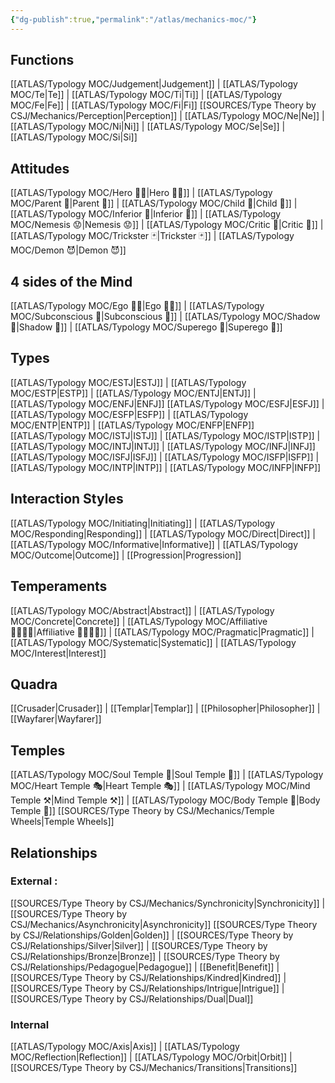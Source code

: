 ```yaml
---
{"dg-publish":true,"permalink":"/atlas/mechanics-moc/"}
---
```


## Functions
[[ATLAS/Typology MOC/Judgement\|Judgement]] | [[ATLAS/Typology MOC/Te\|Te]] | [[ATLAS/Typology MOC/Ti\|Ti]] | [[ATLAS/Typology MOC/Fe\|Fe]] | [[ATLAS/Typology MOC/Fi\|Fi]]
[[SOURCES/Type Theory by CSJ/Mechanics/Perception\|Perception]] | [[ATLAS/Typology MOC/Ne\|Ne]] | [[ATLAS/Typology MOC/Ni\|Ni]] | [[ATLAS/Typology MOC/Se\|Se]] | [[ATLAS/Typology MOC/Si\|Si]]

## Attitudes
[[ATLAS/Typology MOC/Hero 🦸‍♂️\|Hero 🦸‍♂️]] | [[ATLAS/Typology MOC/Parent 🤰\|Parent 🤰]] | [[ATLAS/Typology MOC/Child 🧒\|Child 🧒]] | [[ATLAS/Typology MOC/Inferior 👶\|Inferior 👶]] | [[ATLAS/Typology MOC/Nemesis 😟\|Nemesis 😟]] | [[ATLAS/Typology MOC/Critic 👵\|Critic 👵]] | [[ATLAS/Typology MOC/Trickster 🃏\|Trickster 🃏]] | [[ATLAS/Typology MOC/Demon 😈\|Demon 😈]]

## 4 sides of the Mind
[[ATLAS/Typology MOC/Ego 🙋‍♂️\|Ego 🙋‍♂️]] | [[ATLAS/Typology MOC/Subconscious 🤸\|Subconscious 🤸]] | [[ATLAS/Typology MOC/Shadow 👤\|Shadow 👤]] | [[ATLAS/Typology MOC/Superego 👹\|Superego 👹]]

## Types
[[ATLAS/Typology MOC/ESTJ\|ESTJ]] | [[ATLAS/Typology MOC/ESTP\|ESTP]] | [[ATLAS/Typology MOC/ENTJ\|ENTJ]] | [[ATLAS/Typology MOC/ENFJ\|ENFJ]] 
[[ATLAS/Typology MOC/ESFJ\|ESFJ]] | [[ATLAS/Typology MOC/ESFP\|ESFP]] | [[ATLAS/Typology MOC/ENTP\|ENTP]] | [[ATLAS/Typology MOC/ENFP\|ENFP]]
[[ATLAS/Typology MOC/ISTJ\|ISTJ]] | [[ATLAS/Typology MOC/ISTP\|ISTP]] | [[ATLAS/Typology MOC/INTJ\|INTJ]] | [[ATLAS/Typology MOC/INFJ\|INFJ]]
[[ATLAS/Typology MOC/ISFJ\|ISFJ]] | [[ATLAS/Typology MOC/ISFP\|ISFP]] | [[ATLAS/Typology MOC/INTP\|INTP]] | [[ATLAS/Typology MOC/INFP\|INFP]]

## Interaction Styles
[[ATLAS/Typology MOC/Initiating\|Initiating]] | [[ATLAS/Typology MOC/Responding\|Responding]] | [[ATLAS/Typology MOC/Direct\|Direct]] | [[ATLAS/Typology MOC/Informative\|Informative]] | [[ATLAS/Typology MOC/Outcome\|Outcome]] | [[Progression\|Progression]]

## Temperaments 
[[ATLAS/Typology MOC/Abstract\|Abstract]] | [[ATLAS/Typology MOC/Concrete\|Concrete]] | [[ATLAS/Typology MOC/Affiliative 👨‍👩‍👧‍👦\|Affiliative 👨‍👩‍👧‍👦]] | [[ATLAS/Typology MOC/Pragmatic\|Pragmatic]] | [[ATLAS/Typology MOC/Systematic\|Systematic]] | [[ATLAS/Typology MOC/Interest\|Interest]]

## Quadra 
[[Crusader\|Crusader]] | [[Templar\|Templar]] | [[Philosopher\|Philosopher]] | [[Wayfarer\|Wayfarer]] 

## Temples 
[[ATLAS/Typology MOC/Soul Temple 👥\|Soul Temple 👥]] | [[ATLAS/Typology MOC/Heart Temple 🎭\|Heart Temple 🎭]] | [[ATLAS/Typology MOC/Mind Temple ⚒️\|Mind Temple ⚒️]] | [[ATLAS/Typology MOC/Body Temple 🌳\|Body Temple 🌳]]
[[SOURCES/Type Theory by CSJ/Mechanics/Temple Wheels\|Temple Wheels]]

## Relationships 
### External : 
[[SOURCES/Type Theory by CSJ/Mechanics/Synchronicity\|Synchronicity]] | [[SOURCES/Type Theory by CSJ/Mechanics/Asynchronicity\|Asynchronicity]] 
[[SOURCES/Type Theory by CSJ/Relationships/Golden\|Golden]] | [[SOURCES/Type Theory by CSJ/Relationships/Silver\|Silver]] | [[SOURCES/Type Theory by CSJ/Relationships/Bronze\|Bronze]] | [[SOURCES/Type Theory by CSJ/Relationships/Pedagogue\|Pedagogue]] | [[Benefit\|Benefit]] | [[SOURCES/Type Theory by CSJ/Relationships/Kindred\|Kindred]] | [[SOURCES/Type Theory by CSJ/Relationships/Intrigue\|Intrigue]] | [[SOURCES/Type Theory by CSJ/Relationships/Dual\|Dual]]

### Internal 
[[ATLAS/Typology MOC/Axis\|Axis]] | [[ATLAS/Typology MOC/Reflection\|Reflection]] | [[ATLAS/Typology MOC/Orbit\|Orbit]] | [[SOURCES/Type Theory by CSJ/Mechanics/Transitions\|Transitions]] 